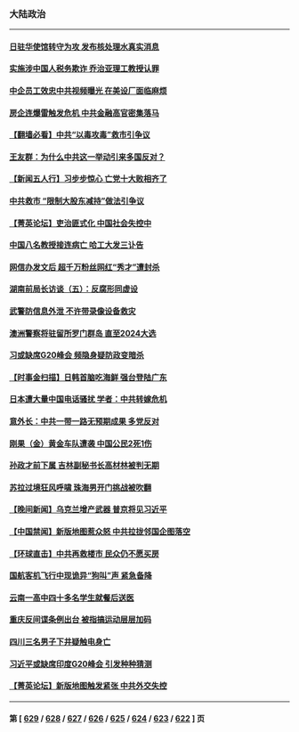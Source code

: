 ### 大陆政治
---
#### [日驻华使馆转守为攻 发布核处理水真实消息](../../pages/ncid277/n14066186.md) 
#### [实施涉中国人税务欺诈 乔治亚理工教授认罪](../../pages/ncid277/n14066171.md) 
#### [中企员工效忠中共视频曝光 在美设厂面临麻烦](../../pages/ncid277/n14065524.md) 
#### [房企连爆雷触发危机 中共金融高官密集落马](../../pages/ncid277/n14066078.md) 
#### [【翻墙必看】中共“以毒攻毒”救市引争议](../../pages/ncid277/n14066121.md) 
#### [王友群：为什么中共这一举动引来多国反对？](../../pages/ncid277/n14066102.md) 
#### [【新闻五人行】习步步惊心 亡党十大败相齐了](../../pages/ncid277/n14066016.md) 
#### [中共救市 “限制大股东减持”做法引争议](../../pages/ncid277/n14066077.md) 
#### [【菁英论坛】吏治匪式化 中国社会失控中](../../pages/ncid277/n14066063.md) 
#### [中国八名教授接连病亡 哈工大发三讣告](../../pages/ncid277/n14066050.md) 
#### [网信办发文后 超千万粉丝网红“秀才”遭封杀](../../pages/ncid277/n14066034.md) 
#### [湖南前局长访谈（五）：反腐形同虚设](../../pages/ncid277/n14066031.md) 
#### [武警防信息外泄 不许带录像设备救灾](../../pages/ncid277/n14066025.md) 
#### [澳洲警察将驻留所罗门群岛 直至2024大选](../../pages/ncid277/n14065959.md) 
#### [习或缺席G20峰会 频隐身疑防政变暗杀](../../pages/ncid277/n14066020.md) 
#### [【时事金扫描】日韩首脑吃海鲜 强台登陆广东](../../pages/ncid277/n14065965.md) 
#### [日本遭大量中国电话骚扰 学者：中共转嫁危机](../../pages/ncid277/n14065963.md) 
#### [意外长：中共一带一路无预期成果 多党反对](../../pages/ncid277/n14065949.md) 
#### [刚果（金）黄金车队遭袭 中国公民2死1伤](../../pages/ncid277/n14065962.md) 
#### [孙政才前下属 吉林副秘书长高材林被判无期](../../pages/ncid277/n14065798.md) 
#### [苏拉过境狂风呼啸 珠海男开门挑战被吹翻](../../pages/ncid277/n14065845.md) 
#### [【晚间新闻】乌克兰增产武器 普京将见习近平](../../pages/ncid277/n14065848.md) 
#### [【中国禁闻】新版地图惹众怒 中共拉拢邻国企图落空](../../pages/ncid277/n14065310.md) 
#### [【环球直击】中共再救楼市 民众仍不愿买房](../../pages/ncid277/n14065314.md) 
#### [国航客机飞行中现诡异“狗叫”声 紧急备降](../../pages/ncid277/n14065808.md) 
#### [云南一高中四十多名学生就餐后送医](../../pages/ncid277/n14065783.md) 
#### [重庆反间谍条例出台 被指搞运动层层加码](../../pages/ncid277/n14065721.md) 
#### [四川三名男子下井疑触电身亡](../../pages/ncid277/n14065748.md) 
#### [习近平或缺席印度G20峰会 引发种种猜测](../../pages/ncid277/n14065319.md) 
#### [【菁英论坛】新版地图触发紧张 中共外交失控](../../pages/ncid277/n14065614.md) 

---
#### 第 [ [629](./629.md) / [628](./628.md) / [627](./627.md) / [626](./626.md) / [625](./625.md) / [624](./624.md) / [623](./623.md) / [622](./622.md) ] 页
